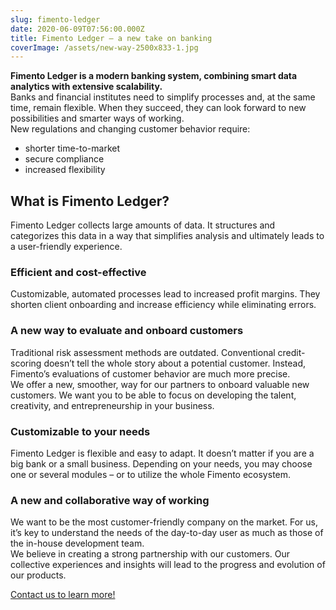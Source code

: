 ```yaml
---
slug: fimento-ledger
date: 2020-06-09T07:56:00.000Z
title: Fimento Ledger – a new take on banking
coverImage: /assets/new-way-2500x833-1.jpg
---
```

**Fimento Ledger is a modern banking system, combining smart data analytics with extensive scalability.**\
Banks and financial institutes need to simplify processes and, at the same time, remain flexible. When they succeed, they can look forward to new possibilities and smarter ways of working.\
New regulations and changing customer behavior require:

* shorter time-to-market
* secure compliance
* increased flexibility

## What is Fimento Ledger?

Fimento Ledger collects large amounts of data. It structures and categorizes this data in a way that simplifies analysis and ultimately leads to a user-friendly experience.

### Efficient and cost-effective

Customizable, automated processes lead to increased profit margins. They shorten client onboarding and increase efficiency while eliminating errors.

### A new way to evaluate and onboard customers

Traditional risk assessment methods are outdated. Conventional credit-scoring doesn’t tell the whole story about a potential customer. Instead, Fimento’s evaluations of customer behavior are much more precise.\
We offer a new, smoother, way for our partners to onboard valuable new customers. We want you to be able to focus on developing the talent, creativity, and entrepreneurship in your business.

### Customizable to your needs

Fimento Ledger is flexible and easy to adapt. It doesn’t matter if you are a big bank or a small business. Depending on your needs, you may choose one or several modules – or to utilize the whole Fimento ecosystem.

### A new and collaborative way of working

We want to be the most customer-friendly company on the market. For us, it’s key to understand the needs of the day-to-day user as much as those of the in-house development team.\
We believe in creating a strong partnership with our customers. Our collective experiences and insights will lead to the progress and evolution of our products.

[Contact us to learn more!](https://fimento.com/#contact)